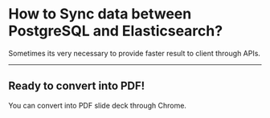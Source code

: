 <!-- 
class: invert
paginate: true
footer: 2021 © Bhuwan Prasad Updhyay [https://bhuwanupadhyay.github.io/]
-->

# How to Sync data between PostgreSQL and Elasticsearch?

Sometimes its very necessary to provide faster result to client through APIs.

---

## Ready to convert into PDF!

You can convert into PDF slide deck through Chrome.
